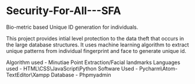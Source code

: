 # Security-For-All---SFA
Bio-metric based Unique ID generation for individuals.

This project provides intial level protection to the data theft that occurs in the large database structures.
It uses machine learning algorithm to extract unique patterns from individual fingerprint and face to generate unique id.






Algorithm used - Minutiae Point Extraction/Facial landmarks
Languages used - HTML\CSS\JavaScript\Python
Software Used  - Pycharm\Atom-TextEditor\Xampp
Database       - Phpmyadmin
